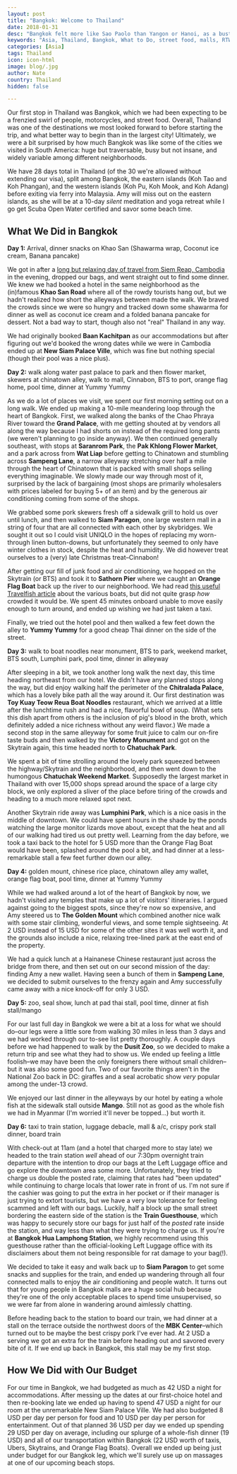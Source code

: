 ```yaml
---
layout: post
title: "Bangkok: Welcome to Thailand"
date: 2018-01-31
desc: "Bangkok felt more like Sao Paolo than Yangon or Hanoi, as a bustling, modern city combining pieces of many cultures."
keywords: "Asia, Thailand, Bangkok, What to Do, street food, malls, RTW"
categories: [Asia]
tags: Thailand
icon: icon-html
image: blog/.jpg
author: Nate
country: Thailand
hidden: false

---
```


Our first stop in Thailand was Bangkok, which we had been expecting to be a frenzied swirl of people, motorcycles, and street food. Overall, Thailand was one of the destinations we most looked forward to before starting the trip, and what better way to begin than in the largest city! Ultimately, we were a bit surprised by how much Bangkok was like some of the cities we visited in South America: huge but traversable, busy but not insane, and widely variable among different neighborhoods. 

We have 28 days total in Thailand (of the 30 we're allowed without extending our visa), split among Bangkok, the eastern islands (Koh Tao and Koh Phangan), and the western islands (Koh Pu, Koh Mook, and Koh Adang) before exiting via ferry into Malaysia. Amy will miss out on the eastern islands, as she will be at a 10-day _silent_ meditation and yoga retreat while I go get Scuba Open Water certified and savor some beach time.

## <i class="fa fa-check-square" aria-hidden="true" style="color:#2495C4;"></i> What We Did in Bangkok

**Day 1:** Arrival, dinner snacks on Khao San (Shawarma wrap, Coconut ice cream, Banana pancake)

We got in after a [long but relaxing day of travel from Siem Reap, Cambodia](http://site.awellchartedpath.com/blog/2018/01/SiemReap-to-Bangkok/) in the evening, dropped our bags, and went straight out to find some dinner. We knew we had booked a hotel in the same neighborhood as the (in)famous **Khao San Road** where all of the rowdy tourists hang out, but we hadn't realized how short the alleyways between made the walk. We braved the crowds since we were so hungry and tracked down some shawarma for dinner as well as coconut ice cream and a folded banana pancake for dessert. Not a bad way to start, though also not "real" Thailand in any way.

We had originally booked **Baan Kachitpan** as our accommodations but after figuring out we'd booked the wrong dates while we were in Cambodia ended up at **New Siam Palace Ville**, which was fine but nothing special (though their pool was a nice plus). 

**Day 2:** walk along water past palace to park and then flower market, skewers at chinatown alley, walk to mall, Cinnabon, BTS to port, orange flag home, pool time, dinner at Yummy Yummy

As we do a lot of places we visit, we spent our first morning setting out on a long walk. We ended up making a 10-mile meandering loop through the heart of Bangkok. First, we walked along the banks of the Chao Phraya River toward the **Grand Palace**, with me getting shouted at by vendors all along the way because I had shorts on instead of the required long pants (we weren't planning to go inside anyway). We then continued generally southeast, with stops at **Saranrom Park**, the **Pak Khlong Flower Market**, and a park across from **Wat Liap** before getting to Chinatown and stumbling across **Sampeng Lane**, a narrow alleyway stretching over half a mile through the heart of Chinatown that is packed with small shops selling everything imaginable. We slowly made our way through most of it, surprised by the lack of bargaining (most shops are primarily wholesalers with prices labeled for buying 5+ of an item) and by the generous air conditioning coming from some of the shops. 

We grabbed some pork skewers fresh off a sidewalk grill to hold us over until lunch, and then walked to **Siam Paragon**, one large western mall in a string of four that are all connected with each other by skybridges. We sought it out so I could visit UNIQLO in the hopes of replacing my worn-through linen button-downs, but unfortunately they seemed to only have winter clothes in stock, despite the heat and humidity. We did however treat ourselves to a (very) late Christmas treat–Cinnabon!

After getting our fill of junk food and air conditioning, we hopped on the Skytrain (or BTS) and took it to **Sathorn Pier** where we caught an **Orange Flag Boat** back up the river to our neighborhood. We had read [this useful Travelfish article](https://www.travelfish.org/transport_detail/thailand/bangkok_and_surrounds/bangkok/bangkok/57) about the various boats, but did not quite grasp _how_ crowded it would be. We spent 45 minutes onboard unable to move easily enough to turn around, and ended up wishing we had just taken a taxi.

Finally, we tried out the hotel pool and then walked a few feet down the alley to **Yummy Yummy** for a good cheap Thai dinner on the side of the street.

**Day 3:** walk to boat noodles near monument, BTS to park, weekend market, BTS south, Lumphini park, pool time, dinner in alleyway

After sleeping in a bit, we took another long walk the next day, this time heading northeast from our hotel. We didn't have any planned stops along the way, but did enjoy walking half the perimeter of the **Chitralada Palace**, which has a lovely bike path all the way around it. Our first destination was **Toy Kuay Teow Reua Boat Noodles** restaurant, which we arrived at a little after the lunchtime rush and had a nice, flavorful bowl of soup. (What sets this dish apart from others is the inclusion of pig's blood in the broth, which definitely added a nice richness without any weird flavor.) We made a second stop in the same alleyway for some fruit juice to calm our on-fire taste buds and then walked by the **Victory Monument** and got on the Skytrain again, this time headed north to **Chatuchak Park**.

We spent a bit of time strolling around the lovely park squeezed between the highway/Skytrain and the neighborhood, and then went down to the humongous **Chatuchak Weekend Market**. Supposedly the largest market in Thailand with over 15,000 shops spread around the space of a large city block, we only explored a sliver of the place before tiring of the crowds and heading to a much more relaxed spot next.

Another Skytrain ride away was **Lumphini Park**, which is a nice oasis in the middle of downtown. We could have spent hours in the shade by the ponds watching the large monitor lizards move about, except that the heat and all of our walking had tired us out pretty well. Learning from the day before, we took a taxi back to the hotel for 5 USD more than the Orange Flag Boat would have been, splashed around the pool a bit, and had dinner at a less-remarkable stall a few feet further down our alley.

**Day 4:** golden mount, chinese rice place, chinatown alley amy wallet, orange flag boat, pool time, dinner at Yummy Yummy

While we had walked around a lot of the heart of Bangkok by now, we hadn't visited any temples that make up a lot of visitors' itineraries. I argued against going to the biggest spots, since they're now so expensive, and Amy steered us to **The Golden Mount** which combined another nice walk with some stair climbing, wonderful views, and some temple sightseeing. At 2 USD instead of 15 USD for some of the other sites it was well worth it, and the grounds also include a nice, relaxing tree-lined park at the east end of the property. 

We had a quick lunch at a Hainanese Chinese restaurant just across the bridge from there, and then set out on our second mission of the day: finding Amy a new wallet. Having seen a bunch of them in **Sampeng Lane**, we decided to submit ourselves to the frenzy again and Amy successfully came away with a nice knock-off for only 3 USD.

**Day 5:** zoo, seal show, lunch at pad thai stall, pool time, dinner at fish stall/mango

For our last full day in Bangkok we were a bit at a loss for what we should do–our legs were a little sore from walking 30 miles in less than 3 days and we had worked through our to-see list pretty thoroughly. A couple days before we had happened to walk by the **Dusit Zoo**, so we decided to make a return trip and see what they had to show us. We ended up feeling a little foolish–we may have been the only foreigners there without small children–but it was also some good fun. Two of our favorite things aren't in the National Zoo back in DC: giraffes and a seal acrobatic show _very_ popular among the under-13 crowd.

We enjoyed our last dinner in the alleyways by our hotel by eating a whole fish at the sidewalk stall outside **Mango**. Still not as good as the whole fish we had in Myanmar (I'm worried it'll never be topped...) but worth it.

**Day 6:** taxi to train station, luggage debacle, mall & a/c, crispy pork stall dinner, board train

With check-out at 11am (and a hotel that charged more to stay late) we headed to the train station _well_ ahead of our 7:30pm overnight train departure with the intention to drop our bags at the Left Luggage office and go explore the downtown area some more. Unfortunately, they tried to charge us double the posted rate, claiming that rates had "been updated" while continuing to charge locals that lower rate in front of us. I'm not sure if the cashier was going to put the extra in her pocket or if their manager is just trying to extort tourists, but we have a very low tolerance for feeling scammed and left with our bags. Luckily, half a block up the small street bordering the eastern side of the station is the **Train Guesthouse**, which was happy to securely store our bags for just half of the _posted_ rate inside the station, and way less than what they were trying to charge us. If you're at **Bangkok Hua Lamphong Station**, we highly recommend using this guesthouse rather than the official-looking Left Luggage office with its disclaimers about them not being responsible for rat damage to your bag(!).

We decided to take it easy and walk back up to **Siam Paragon** to get some snacks and supplies for the train, and ended up wandering through all four connected malls to enjoy the air conditioning and people watch. It turns out that for young people in Bangkok malls are a huge social hub because they're one of the only acceptable places to spend time unsupervised, so we were far from alone in wandering around aimlessly chatting.

Before heading back to the station to board our train, we had dinner at a stall on the terrace outside the northwest doors of the **MBK Center**–which turned out to be maybe the best crispy pork I've ever had. At 2 USD a serving we got an extra for the train before heading out and savored every bite of it. If we end up back in Bangkok, this stall may be my first stop.

## <i class="fa fa-check-square" aria-hidden="true" style="color:#2495C4;"></i> How We Did with Our Budget

For our time in Bangkok, we had budgeted as much as 42 USD a night for accommodations. After messing up the dates at our first-choice hotel and then re-booking late we ended up having to spend 47 USD a night for our room at the unremarkable New Siam Palace Ville. We had also budgeted 8 USD per day per person for food and 10 USD per day per person for entertainment. Out of that planned 36 USD per day we ended up spending 29 USD per day on average, including our splurge of a whole-fish dinner (19 USD) and all of our transportation within Bangkok (22 USD worth of taxis, Ubers, Skytrains, and Orange Flag Boats). Overall we ended up being just under budget for our Bangkok leg, which we'll surely use up on massages at one of our upcoming beach stops.
